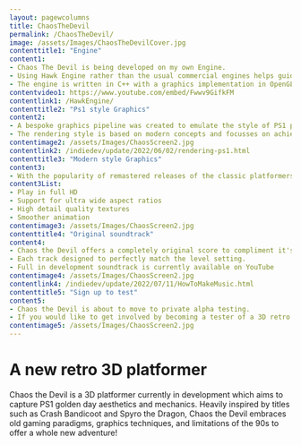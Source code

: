 ```yaml
---
layout: pagewcolumns
title: ChaosTheDevil
permalink: /ChaosTheDevil/
image: /assets/Images/ChaosTheDevilCover.jpg
contenttitle1: "Engine"
content1: 
- Chaos The Devil is being developed on my own Engine.
- Using Hawk Engine rather than the usual commercial engines helps guide development to a simpler feel by restricting functionality.
- The engine is written in C++ with a graphics implementation in OpenGL.
contentvideo1: https://www.youtube.com/embed/Fwwv9GifkFM
contentlink1: /HawkEngine/
contenttitle2: "Ps1 style Graphics"
content2: 
- A bespoke graphics pipeline was created to emulate the style of PS1 platfomer classics.
- The rendering style is based on modern concepts and focusses on achieving retro PS1 feel, render artifacts and all.
contentimage2: /assets/Images/ChaosScreen2.jpg
contentlink2: /indiedev/update/2022/06/02/rendering-ps1.html
contenttitle3: "Modern style Graphics"
content3: 
- With the popularity of remastered releases of the classic platformers on the rise. Chaos The Devil offers a high fidelity gameplay option.
content3List:
- Play in full HD
- Support for ultra wide aspect ratios
- High detail quality textures
- Smoother animation
contentimage3: /assets/Images/ChaosScreen2.jpg
contenttitle4: "Original soundtrack"
content4:
- Chaos the Devil offers a completely original score to compliment it's retro feel.
- Each track designed to perfectly match the level setting.
- Full in development soundtrack is currently available on YouTube
contentimage4: /assets/Images/ChaosScreen2.jpg
contentlink4: /indiedev/update/2022/07/11/HowToMakeMusic.html
contenttitle5: "Sign up to test"
content5:
- Chaos the Devil is about to move to private alpha testing.
- If you would like to get involved by becoming a tester of a 3D retro platformer at an early stage. Sign up to my mailing list to receive the early notification email when alpha testing sign-up opens to the public.
contentimage5: /assets/Images/ChaosScreen2.jpg
---
```

# A new retro 3D platformer
Chaos the Devil is a 3D platformer currently in development which aims to capture PS1 golden day aesthetics and mechanics. Heavily inspired by titles such as Crash Bandicoot and Spyro the Dragon, Chaos the Devil embraces old gaming paradigms, graphics techniques, and limitations of the 90s to offer a whole new adventure!